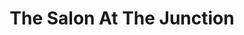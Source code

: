 ---
title: "The Salon At The Junction"
url: /seattle/the-salon-at-the-junction/
shop: hairdresser
---